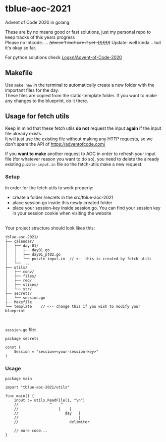 # tblue-aoc-2021
Advent of Code 2020 in golang  

These are by no means good or fast solutions, just my personal repo to keep tracks of this years progress  
Please no Intcode..... ~~*(doesn't look like it yet :))))))))*~~ Update: well kinda... but it's okay so far.

For python solutions check [Logxn/Advent-of-Code-2020](https://github.com/Logxn/Advent-of-Code-2020)

## Makefile
Use `make new` in the terminal to automatically create a new folder with the important files for the day.  
These files are copied from the static-template folder. If you want to make any changes to the blueprint, do it there.


## Usage for fetch utils
Keep in mind that these fetch utils **do not** request the input **again** if the input file already exists.  
It will just use the existing file without making any HTTP requests, so we don't spam the API of https://adventofcode.com/


If you **want to make** another request to AOC in order to refresh your input file (for whatever reason you want to do so), you need to delete the already existing `puzzle-input.in` file so the fetch-utils make a new request.


### Setup
In order for the fetch utils to work properly:
- create a folder /secrets in the src/tblue-aoc-2021
- place session.go inside this newly created folder
- place your session-key inside session.go. You can find your session key in your session cookie when visiting the website

<br />
Your project structure should look likes this:  

```
tblue-aoc-2021/
├── calendar/
│   ├── day-01/
│   │   ├── day01.go
│   │   ├── day01_pt02.go
│   │   └── puzzle-input.in  // <-- this is created by fetch utils
│   └── ...
├── utils/
│   ├── conv/
│   ├── files/
│   ├── req/
│   ├── slices/
│   └── str/
├── secrets/
│   └── session.go
├── Makefile 
└── template    // <-- change this if you wish to modify your blueprint
```
<br />

`session.go` file:
```golang
package secrets

const (
	Session = "session=<your-session-key>"
)
```


### Usage

```golang
package main

import "tblue-aoc-2021/utils"

func main() {
	input := utils.ReadFile(1, "\n")
	//		        ^    ^
	//	       	        |    |
	//                     day   |
	//                           |
	//                       delimiter
	
	// more code...
}
```
